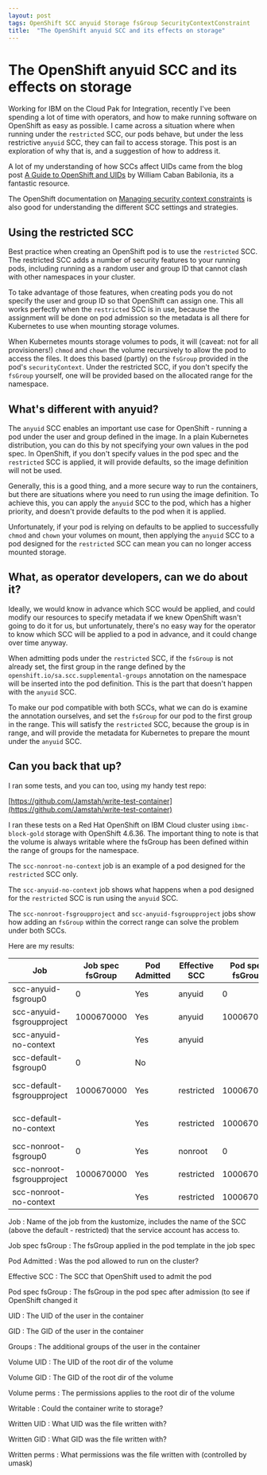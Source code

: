 ```yaml
---
layout: post
tags: OpenShift SCC anyuid Storage fsGroup SecurityContextConstraint
title:  "The OpenShift anyuid SCC and its effects on storage"
---
```


# The OpenShift anyuid SCC and its effects on storage

Working for IBM on the Cloud Pak for Integration, recently I've been spending a lot of time
with operators, and how to make running software on OpenShift as easy as possible. I came
across a situation where when running under the `restricted` SCC, our pods behave, but under
the less restrictive `anyuid` SCC, they can fail to access storage. This post is an exploration
of why that is, and a suggestion of how to address it.

A lot of my understanding of how SCCs affect UIDs came from the blog post
[A Guide to OpenShift and UIDs](https://www.openshift.com/blog/a-guide-to-openshift-and-uids)
by William Caban Babilonia, its a fantastic resource.

The OpenShift documentation on [Managing security context constraints](https://docs.openshift.com/container-platform/4.6/authentication/managing-security-context-constraints.html)
is also good for understanding the different SCC settings and strategies.

## Using the restricted SCC

Best practice when creating an OpenShift pod is to use the `restricted` SCC. The restricted
SCC adds a number of security features to your running pods, including running as a random
user and group ID that cannot clash with other namespaces in your cluster.

To take advantage of those features, when creating pods you do not specify the user and group
ID so that OpenShift can assign one. This all works perfectly when the `restricted` SCC is in
use, because the assignment will be done on pod admission so the metadata is all there for
Kubernetes to use when mounting storage volumes.

When Kubernetes mounts storage volumes to pods, it will (caveat: not for all provisioners!)
`chmod` and `chown` the volume recursively to allow the pod to access the files. It does this
based (partly) on the `fsGroup` provided in the pod's `securityContext`. Under the restricted
SCC, if you don't specify the `fsGroup` yourself, one will be provided based on the allocated
range for the namespace.

## What's different with anyuid?

The `anyuid` SCC enables an important use case for OpenShift - running a pod under the user
and group defined in the image. In a plain Kubernetes distribution, you can do this by not
specifying your own values in the pod spec. In OpenShift, if you don't specify values in the
pod spec and the `restricted` SCC is applied, it will provide defaults, so the image definition
will not be used.

Generally, this is a good thing, and a more secure way to run the containers, but there are
situations where you need to run using the image definition. To achieve this, you can apply
the `anyuid` SCC to the pod, which has a higher priority, and doesn't provide defaults to the
pod when it is applied.

Unfortunately, if your pod is relying on defaults to be applied to successfully `chmod` and
`chown` your volumes on mount, then applying the `anyuid` SCC to a pod designed for the
`restricted` SCC can mean you can no longer access mounted storage.

## What, as operator developers, can we do about it?

Ideally, we would know in advance which SCC would be applied, and could modify our resources
to specify metadata if we knew OpenShift wasn't going to do it for us, but unfortunately, there's
no easy way for the operator to know which SCC will be applied to a pod in advance, and it could
change over time anyway.

When admitting pods under the `restricted` SCC, if the `fsGroup` is not already set, the first
group in the range defined by the `openshift.io/sa.scc.supplemental-groups` annotation on the
namespace will be inserted into the pod definition. This is the part that doesn't happen with
the `anyuid` SCC.

To make our pod compatible with both SCCs, what we can do is examine the annotation ourselves,
and set the `fsGroup` for our pod to the first group in the range. This will satisfy the
`restricted` SCC, because the group is in range, and will provide the metadata for Kubernetes
to prepare the mount under the `anyuid` SCC.

## Can you back that up?

I ran some tests, and you can too, using my handy test repo:

[https://github.com/Jamstah/write-test-container](https://github.com/Jamstah/write-test-container)

I ran these tests on a Red Hat OpenShift on IBM Cloud cluster using `ibmc-block-gold` storage with
OpenShift 4.6.36. The important thing to note is that the volume is always writable where the fsGroup
has been defined within the range of groups for the namespace.

The `scc-nonroot-no-context` job is an example of a pod designed for the `restricted` SCC only.

The `scc-anyuid-no-context` job shows what happens when a pod designed for the `restricted` SCC is
run using the `anyuid` SCC.

The `scc-nonroot-fsgroupproject` and `scc-anyuid-fsgroupproject` jobs show how adding an `fsGroup`
within the correct range can solve the problem under both SCCs.

Here are my results:

| Job | Job spec fsGroup | Pod Admitted | Effective SCC | Pod spec fsGroup | UID | GID | Groups | Volume UID | Volume GID | Volume perms | Writable | Written UID | Written GID | Written perms |
| --- | ---------------- | ------------ | ------------- | ---------------- | --- | --- | ------ | ---------- | ---------- | ------------ | -------- | ----------- | ----------- | ------------- |
| scc-anyuid-fsgroup0 | 0 | Yes | anyuid | 0 | uid-1001(1001) | gid-0(root) | groups-0(root) | root | root | drwxrwsr-x. | Yes | 1001 | root | -rw-r--r--. |
| scc-anyuid-fsgroupproject | 1000670000 | Yes | anyuid | 1000670000 | uid-1001(1001) | gid-0(root) | groups-0(root),1000670000 | root | 1000670000 | drwxrwsr-x. | Yes | 1001 | 1000670000 | -rw-r--r--. |
| scc-anyuid-no-context |  | Yes | anyuid |  | uid-1001(1001) | gid-0(root) | groups-0(root) | root | root | drwxr-xr-x. | No |
| scc-default-fsgroup0 | 0 | No |
| scc-default-fsgroupproject | 1000670000 | Yes | restricted | 1000670000 | uid-1000670000(1000670000) | gid-0(root) | groups-0(root),1000670000 | root | 1000670000 | drwxrwsr-x. | Yes | 1000670000 | 1000670000 | -rw-rw-r--. |
| scc-default-no-context |  | Yes | restricted | 1000670000 | uid-1000670000(1000670000) | gid-0(root) | groups-0(root),1000670000 | root | 1000670000 | drwxrwsr-x. | Yes | 1000670000 | 1000670000 | -rw-rw-r--. |
| scc-nonroot-fsgroup0 | 0 | Yes | nonroot | 0 | uid-1001(1001) | gid-0(root) | groups-0(root) | root | root | drwxrwsr-x. | Yes | 1001 | root | -rw-r--r--. |
| scc-nonroot-fsgroupproject | 1000670000 | Yes | restricted | 1000670000 | uid-1000670000(1000670000) | gid-0(root) | groups-0(root),1000670000 | root | 1000670000 | drwxrwsr-x. | Yes | 1000670000 | 1000670000 | -rw-r--r--. |
| scc-nonroot-no-context |  | Yes | restricted | 1000670000 | uid-1000670000(1000670000) | gid-0(root) | groups-0(root),1000670000 | root | 1000670000 | drwxrwsr-x. | Yes | 1000670000 | 1000670000 | -rw-r--r--. |


Job
: Name of the job from the kustomize, includes the name of the SCC (above the default - restricted) that the service account has access to.

Job spec fsGroup
: The fsGroup applied in the pod template in the job spec

Pod Admitted
: Was the pod allowed to run on the cluster?

Effective SCC
: The SCC that OpenShift used to admit the pod

Pod spec fsGroup
: The fsGroup in the pod spec after admission (to see if OpenShift changed it

UID
: The UID of the user in the container

GID
: The GID of the user in the container

Groups
: The additional groups of the user in the container

Volume UID
: The UID of the root dir of the volume

Volume GID
: The GID of the root dir of the volume

Volume perms
: The permissions applies to the root dir of the volume

Writable
: Could the container write to storage?

Written UID
: What UID was the file written with?

Written GID
: What GID was the file written with?

Written perms
: What permissions was the file written with (controlled by umask)